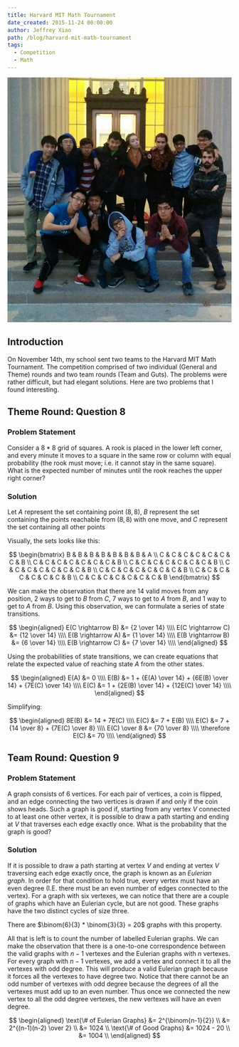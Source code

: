 ```yaml
---
title: Harvard MIT Math Tournament
date_created: 2015-11-24 00:00:00
author: Jeffrey Xiao
path: /blog/harvard-mit-math-tournament
tags:
  - Competition
  - Math
---
```


![Team Photo in Front of MIT](images/HMMT.png "Team Photo in Front of MIT")

## Introduction

On November 14th, my school sent two teams to the Harvard MIT Math Tournament. The competition
comprised of two individual (General and Theme) rounds and two team rounds (Team and Guts). The
problems were rather difficult, but had elegant solutions. Here are two problems that I found
interesting.

## Theme Round: Question 8

### Problem Statement

Consider a $8*8$ grid of squares. A rook is placed in the lower left corner, and every minute it
moves to a square in the same row or column with equal probability (the rook must move; i.e. it
cannot stay in the same square). What is the expected number of minutes until the rook reaches the
upper right corner?

### Solution

Let $A$ represent the set containing point $(8, 8)$, $B$ represent the set containing the points
reachable from $(8,8)$ with one move, and $C$ represent the set containing all other points

Visually, the sets looks like this:

$$
\begin{bmatrix}
  B & B & B & B & B & B & B & A \\
  C & C & C & C & C & C & C & B \\
  C & C & C & C & C & C & C & B \\
  C & C & C & C & C & C & C & B \\
  C & C & C & C & C & C & C & B \\
  C & C & C & C & C & C & C & B \\
  C & C & C & C & C & C & C & B \\
  C & C & C & C & C & C & C & B
\end{bmatrix}
$$

We can make the observation that there are $14$ valid moves from any position, $2$ ways to get to
$B$ from $C$, $7$ ways to get to $A$ from $B$, and $1$ way to get to $A$ from $B$. Using this
observation, we can formulate a series of state transitions.

$$
\begin{aligned}
  E(C \rightarrow B) &= {2 \over 14}  \\\\
  E(C \rightarrow C) &= {12 \over 14} \\\\
  E(B \rightarrow A) &= {1 \over 14}  \\\\
  E(B \rightarrow B) &= {6 \over 14}  \\\\
  E(B \rightarrow C) &= {7 \over 14}  \\\\
\end{aligned}
$$

Using the probabilities of state transitions, we can create equations that relate the expected value
of reaching state $A$ from the other states.

$$
\begin{aligned}
  E(A) &= 0                                                         \\\\
  E(B) &= 1 + {E(A) \over 14} + {6E(B) \over 14} + {7E(C) \over 14} \\\\
  E(C) &= 1 + {2E(B) \over 14} + {12E(C) \over 14}                  \\\\
\end{aligned}
$$

Simplifying:

$$
\begin{aligned}
  8E(B)           &= 14 + 7E(C)                         \\\\
  E(C)            &= 7 + E(B)                           \\\\
  E(C)            &= 7 + {14 \over 8} + {7E(C) \over 8} \\\\
  E(C) \over 8    &= {70 \over 8}                       \\\\
  \therefore E(C) &= 70                                 \\\\
\end{aligned}
$$

## Team Round: Question 9

### Problem Statement

A graph consists of $6$ vertices. For each pair of vertices, a coin is flipped, and an edge
connecting the two vertices is drawn if and only if the coin shows heads. Such a graph is good if,
starting from any vertex $V$ connected to at least one other vertex, it is possible to draw a path
starting and ending at $V$ that traverses each edge exactly once. What is the probability that the
graph is good?

### Solution

If it is possible to draw a path starting at vertex $V$ and ending at vertex $V$ traversing each
edge exactly once, the graph is known as an _Eulerian graph_. In order for that condition to hold
true, every vertex must have an even degree (I.E. there must be an even number of edges connected to
the vertex). For a graph with six vertexes, we can notice that there are a couple of graphs which
have an Eulerian cycle, but are not good. These graphs have the two distinct cycles of size three.

There are $\binom{6}{3} * \binom{3}{3} = 20$ graphs with this property.

All that is left is to count the number of labelled Eulerian graphs. We can make the observation
that there is a one-to-one correspondence between the valid graphs with $n-1$ vertexes and the
Eulerian graphs with $n$ vertexes. For every graph with $n-1$ vertexes, we add a vertex and connect
it to all the vertexes with odd degree. This will produce a valid Eulerian graph because it forces
all the vertexes to have degree two. Notice that there cannot be an odd number of vertexes with odd
degree because the degrees of all the vertexes must add up to an even number. Thus once we connected
the new vertex to all the odd degree vertexes, the new vertexes will have an even degree.

$$
\begin{aligned}
    \text{\# of Eulerian Graphs} &= 2^{\binom{n-1}{2}}     \\
                                 &= 2^{(n-1)(n-2) \over 2} \\
                                 &= 1024                   \\
    \text{\# of Good Graphs}     &= 1024 - 20              \\
                                 &= 1004                   \\
\end{aligned}
$$

